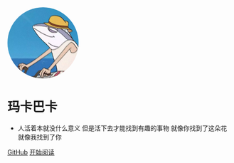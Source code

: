 <img width="160px" style="border-radius: 50%" bor src="style/head_portrait.jpg">

# **玛卡巴卡**

- 人活着本就没什么意义 但是活下去才能找到有趣的事物 就像你找到了这朵花 就像我找到了你


[GitHub](https://github.com/mochazi/docsify-demo)
[开始阅读](?id=中文文档)